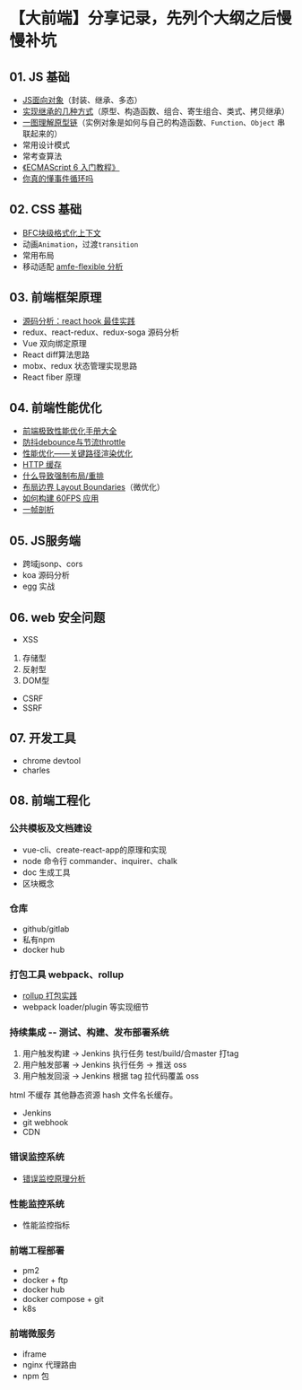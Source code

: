 # 【大前端】分享记录，先列个大纲之后慢慢补坑

## 01. JS 基础

- [JS面向对象](https://github.com/Godiswill/blog/issues/8)（封装、继承、多态）
- [实现继承的几种方式](https://github.com/Godiswill/blog/issues/9)（原型、构造函数、组合、寄生组合、类式、拷贝继承）
- [一图理解原型链](https://github.com/Godiswill/blog/issues/10)（实例对象是如何与自己的构造函数、`Function`、`Object` 串联起来的）
- 常用设计模式
- 常考查算法
- [《ECMAScript 6 入门教程》](https://es6.ruanyifeng.com/)
- [你真的懂事件循环吗](https://github.com/Godiswill/blog/issues/17)

## 02. CSS 基础

- [BFC块级格式化上下文](https://github.com/Godiswill/blog/issues/11)
- 动画`Animation`，过渡`transition`
- 常用布局
- 移动适配 [amfe-flexible 分析](https://github.com/Godiswill/blog/issues/13)

## 03. 前端框架原理

- [源码分析：react hook 最佳实践](https://github.com/Godiswill/blog/issues/18)
- redux、react-redux、redux-soga 源码分析
- Vue 双向绑定原理
- React diff算法思路
- mobx、redux 状态管理实现思路
- React fiber 原理

## 04. 前端性能优化

- [前端极致性能优化手册大全](https://github.com/Godiswill/blog/issues/15)
- [防抖debounce与节流throttle](https://github.com/Godiswill/blog/issues/12)
- [性能优化——关键路径渲染优化](https://github.com/Godiswill/blog/issues/1)
- [HTTP 缓存](https://github.com/Godiswill/blog/issues/2)
- [什么导致强制布局/重排](https://github.com/Godiswill/blog/issues/3)
- [布局边界 Layout Boundaries](https://github.com/Godiswill/blog/issues/4)（微优化）
- [如何构建 60FPS 应用](https://github.com/Godiswill/blog/issues/5)
- [一帧剖析](https://github.com/Godiswill/blog/issues/14)

## 05. JS服务端

- 跨域jsonp、cors
- koa 源码分析
- egg 实战

## 06. web 安全问题

- XSS
1. 存储型
1. 反射型
1. DOM型
- CSRF
- SSRF

## 07. 开发工具

- chrome devtool
- charles

## 08. 前端工程化

### 公共模板及文档建设

- vue-cli、create-react-app的原理和实现
- node 命令行 commander、inquirer、chalk
- doc 生成工具
- 区块概念

### 仓库

- github/gitlab
- 私有npm
- docker hub

### 打包工具 webpack、rollup

- [rollup 打包实践](https://github.com/Godiswill/blog/issues/6)
- webpack loader/plugin 等实现细节

### 持续集成 -- 测试、构建、发布部署系统

1. 用户触发构建 -> Jenkins 执行任务 test/build/合master 打tag
1. 用户触发部署 -> Jenkins 执行任务 -> 推送 oss
1. 用户触发回滚 -> Jenkins 根据 tag 拉代码覆盖 oss

html 不缓存 其他静态资源 hash 文件名长缓存。

- Jenkins
- git webhook
- CDN

### 错误监控系统

- [错误监控原理分析](https://github.com/Godiswill/blog/issues/7)

### 性能监控系统

- 性能监控指标

### 前端工程部署

- pm2
- docker + ftp
- docker hub
- docker compose + git
- k8s

### 前端微服务

- iframe
- nginx 代理路由
- npm 包
